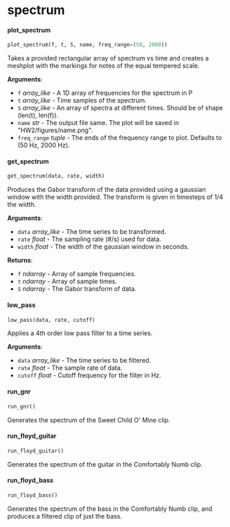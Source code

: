 <a name="spectrum"></a>
# spectrum

<a name="spectrum.plot_spectrum"></a>
#### plot\_spectrum

```python
plot_spectrum(f, t, S, name, freq_range=(50, 2000))
```

Takes a provided rectangular array of spectrum vs time and creates a
meshplot with the markings for notes of the equal tempered scale.

**Arguments**:

- `f` _array_like_ - A 1D array of frequencies for the spectrum in P
- `t` _array_like_ - Time samples of the spectrum.
- `S` _array_like_ - An array of spectra at different times. Should be of
  shape (len(t), len(f)).
- `name` _str_ - The output file same. The plot will be saved in
  "HW2/figures/name.png".
- `freq_range` _tuple_ - The ends of the frequency range to plot. Defaults
  to (50 Hz, 2000 Hz).

<a name="spectrum.get_spectrum"></a>
#### get\_spectrum

```python
get_spectrum(data, rate, width)
```

Produces the Gabor transform of the data provided using a gaussian
window with the width provided. The transform is given in timesteps of
1/4 the width.

**Arguments**:

- `data` _array_like_ - The time series to be transformed.
- `rate` _float_ - The sampling rate (#/s) used for data.
- `width` _float_ - The width of the gaussian window in seconds.
  

**Returns**:

- `f` _ndarray_ - Array of sample frequencies.
- `t` _ndarray_ - Array of sample times.
- `S` _ndarray_ - The Gabor transform of data.

<a name="spectrum.low_pass"></a>
#### low\_pass

```python
low_pass(data, rate, cutoff)
```

Applies a 4th order low pass filter to a time series.

**Arguments**:

- `data` _array_like_ - The time series to be filtered.
- `rate` _float_ - The sample rate of data.
- `cutoff` _float_ - Cutoff frequency for the filter in Hz.

<a name="spectrum.run_gnr"></a>
#### run\_gnr

```python
run_gnr()
```

Generates the spectrum of the Sweet Child O' Mine clip.

<a name="spectrum.run_floyd_guitar"></a>
#### run\_floyd\_guitar

```python
run_floyd_guitar()
```

Generates the spectrum of the guitar in the Comfortably Numb clip.

<a name="spectrum.run_floyd_bass"></a>
#### run\_floyd\_bass

```python
run_floyd_bass()
```

Generates the spectrum of the bass in the Comfortably Numb clip, and
produces a filtered clip of just the bass.

